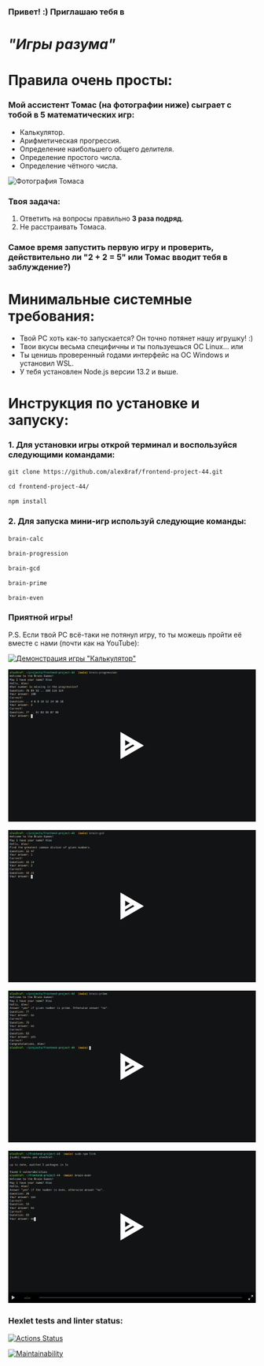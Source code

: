 ### Привет! :) Приглашаю тебя в

# _"Игры разума"_

# Правила очень просты:

### Мой ассистент Томас (на фотографии ниже) сыграет с тобой в 5 математических игр:

- Калькулятор.
- Арифметическая прогрессия.
- Определение наибольшего общего делителя.
- Определение простого числа.
- Определение чётного числа.

![Фотография Томаса](https://images.unsplash.com/photo-1613905780946-26b73b6f6e11?ixlib=rb-4.0.3&ixid=MnwxMjA3fDB8MHxzZWFyY2h8MjR8fG1hdGh8ZW58MHx8MHx8&auto=format&fit=crop&w=500&q=60)

### Твоя задача:

1. Ответить на вопросы правильно **3 раза подряд**.
2. Не расстраивать Томаса.

### Самое время запустить первую игру и проверить, действительно ли "2 + 2 = 5" или Томас вводит тебя в заблуждение?)

# Минимальные системные требования:

- Твой PC хоть как-то запускается? Он точно потянет нашу игрушку! :)
- Твои вкусы весьма специфичны и ты пользуешься ОС Linux...
  или
- Ты ценишь проверенный годами интерфейс на ОС Windows и установил WSL.
- У тебя установлен Node.js версии 13.2 и выше.

# Инструкция по установке и запуску:

### 1. Для установки игры открой терминал и воспользуйся следующими командами:

```
git clone https://github.com/alex8raf/frontend-project-44.git
```

```
cd frontend-project-44/
```

```
npm install
```

### 2. Для запуска мини-игр используй следующие команды:

```
brain-calc
```

```
brain-progression
```

```
brain-gcd
```

```
brain-prime
```

```
brain-even
```

### Приятной игры!

P.S. Если твой PC всё-таки не потянул игру, то ты можешь пройти её вместе с нами (почти как на YouTube):

[![Демонстрация игры "Калькулятор"](https://asciinema.org/a/UF3AjcbhBT2jcW5Hh27VIoqpZ.png 'brain-calc')](https://asciinema.org/a/UF3AjcbhBT2jcW5Hh27VIoqpZ)

[![Демонстрация игры "Арифметическая прогрессия"](src/pictures/brain-progression.png 'brain-progression')](https://asciinema.org/a/T9yHFESoWDvYuo6A5Kig8tnH3)

[![Демонстрация игры "Определение наибольшего общего делителя"](src/pictures/brain-gcd.png 'brain-gcd')](https://asciinema.org/a/M3lYe7fI5tfe04xf9Rg6ukGkG)

[![Демонстрация игры "Определение простого числа"](src/pictures/brain-prime.png 'brain-prime')](https://asciinema.org/a/Q4Mz66wymhOKL0fK3vheiY2Xw)

[![Демонстрация игры "Определение чётного числа"](src/pictures/brain-even.png 'brain-even')](https://asciinema.org/a/tLJVpyMTaxoQZtM6jGL29GKQF)

### Hexlet tests and linter status:

[![Actions Status](https://github.com/alex8raf/frontend-project-44/workflows/hexlet-check/badge.svg)](https://github.com/alex8raf/frontend-project-44/actions)

[![Maintainability](https://api.codeclimate.com/v1/badges/3910a28eba779c4ab95d/maintainability)](https://codeclimate.com/github/alex8raf/frontend-project-44/maintainability)
